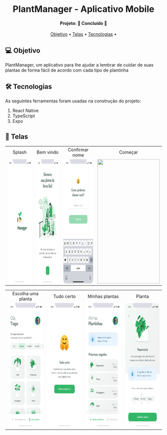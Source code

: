 <h1 align="center">
   PlantManager - Aplicativo Mobile
</h1>
<h4 align="center"> 
Projeto: 🚀 Concluído 🚀
</h4>
<p align="center">
 <a href="#-objetivo">Objetivo</a> •
 <a href="#-telas">Telas</a> •
 <a href="#-tecnologias">Tecnologias</a> • 
</p>

## 💻 Objetivo

PlantManager, um aplicativo para lhe ajudar a lembrar de cuidar de suas plantas de forma fácil de acordo com cada tipo de plantinha

## 🛠 Tecnologias

As seguintes ferramentas foram usadas na construção do projeto:

<ol> 
      <li>React Native</li>
      <li>TypeScript</li>
      <li>Expo</li>
    </ol>
<p/>

## 📱 Telas

<table align="center" display=flex>
  <tr>
    <td align="center">Splash</td>
    <td align="center">Bem vindo</td>
    <td align="center">Confirmar nome</td>
    <td align="center">Começar</td>
  </tr>
  <tr>
    <td><img src="https://github.com/Borges10002/PlantManager-NLW-05/blob/main/src/assets/imgs/1-Splash.png" width=200 height=400></td>
    <td><img src="https://github.com/Borges10002/PlantManager-NLW-05/blob/main/src/assets/imgs/2-Bem%20vindo.png" width=200 height=400></td>
    <td><img src="https://github.com/Borges10002/PlantManager-NLW-05/blob/main/src/assets/imgs/3%20-Confirmar%20nome.png" width=200 height=400></td>
    <td><img src="https://github.com/Borges10002/PlantManager-NLW-05/blob/main/src/assets/imgs/5-Come%C3%A7ar.png" width=200 height=400></td>
  </tr>
 </table>

 <table align="center"  display=flex>
  <tr>
    <td align="center">Escolha uma planta</td>
     <td align="center">Tudo certo</td>
     <td align="center">Minhas plantas</td>
     <td align="center">Planta</td>
  </tr>
  <tr>
    <td><img src="https://github.com/Borges10002/PlantManager-NLW-05/blob/main/src/assets/imgs/6-Escolha%20uma%20planta.png" width=200 height=400></td>
     <td><img src="https://github.com/Borges10002/PlantManager-NLW-05/blob/main/src/assets/imgs/8-Tudo%20certo.png" width=200 height=400></td>
     <td><img src="https://github.com/Borges10002/PlantManager-NLW-05/blob/main/src/assets/imgs/9-Minhas%20plantas.png" width=200 height=400></td>
     <td><img src="https://github.com/Borges10002/PlantManager-NLW-05/blob/main/src/assets/imgs/7-Planta.png" width=200 height=400></td>
  </tr>
 </table>

